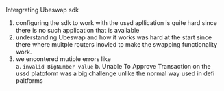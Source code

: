 Intergrating Ubeswap sdk 
1. configuring the sdk to work with the ussd apllication is quite hard since there is no such application that is available 
2. understanding Ubeswap and how it works was hard at the start since there where multple routers inovled to make the swapping functionality work.
3. we encontered mutiple errors like  
    a. `invalid BigNumber value`
    b. Unable To Approve Transaction on the ussd platoform was a big challenge unlike the normal way used in defi paltforms